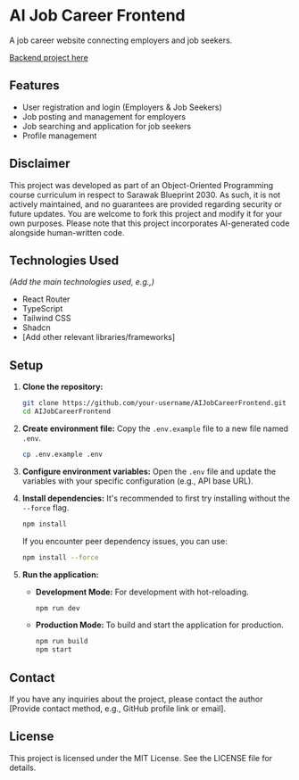 # AI Job Career Frontend
A job career website connecting employers and job seekers.

[Backend project here](https://github.com/xXQiuChenXx/AIJobCareerBackend)

## Features
*   User registration and login (Employers & Job Seekers)
*   Job posting and management for employers
*   Job searching and application for job seekers
*   Profile management

## Disclaimer
This project was developed as part of an Object-Oriented Programming course curriculum in respect to Sarawak Blueprint 2030. As such, it is not actively maintained, and no guarantees are provided regarding security or future updates. You are welcome to fork this project and modify it for your own purposes. Please note that this project incorporates AI-generated code alongside human-written code.

## Technologies Used
*(Add the main technologies used, e.g.,)*
*   React Router
*   TypeScript
*   Tailwind CSS
*   Shadcn
*   [Add other relevant libraries/frameworks]

## Setup

1.  **Clone the repository:**
    ```bash
    git clone https://github.com/your-username/AIJobCareerFrontend.git
    cd AIJobCareerFrontend
    ```
2.  **Create environment file:**
    Copy the `.env.example` file to a new file named `.env`.
    ```bash
    cp .env.example .env
    ```
3.  **Configure environment variables:**
    Open the `.env` file and update the variables with your specific configuration (e.g., API base URL).
4.  **Install dependencies:**
    It's recommended to first try installing without the `--force` flag.
    ```bash
    npm install
    ```
    If you encounter peer dependency issues, you can use:
    ```bash
    npm install --force
    ```
5.  **Run the application:**

    *   **Development Mode:** For development with hot-reloading.
        ```bash
        npm run dev
        ```
    *   **Production Mode:** To build and start the application for production.
        ```bash
        npm run build
        npm start
        ```

## Contact
If you have any inquiries about the project, please contact the author [Provide contact method, e.g., GitHub profile link or email].

## License
This project is licensed under the MIT License. See the LICENSE file for details.
